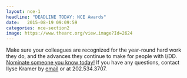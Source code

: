 ```yaml
---
layout: nce-1
headline: "DEADLINE TODAY: NCE Awards"
date:   2015-08-19 09:09:59
categories: nce-section2
image: https://www.thearc.org/view.image?Id=2624
---
```

Make sure your colleagues are recognized for the year-round hard work they do, and the advances they continue to make for people with I/DD. <a href="https://thearcus.wufoo.com/forms/nce-distinguished-professional-awards/">Nominate someone you know today!</a> If you have any questions, contact Ilyse Kramer by <a href="mailto:kramer@thearc.org">email</a> or at 202.534.3707.